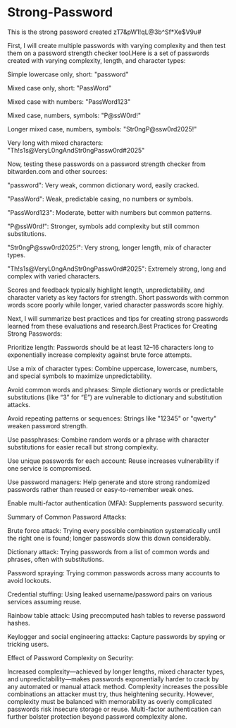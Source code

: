 # Strong-Password

This is the strong password created      zT7&pW1!qL@3b^Sf*Xe$V9u#

First, I will create multiple passwords with varying complexity and then test them on a password strength checker tool.Here is a set of passwords created with varying complexity, length, and character types:

Simple lowercase only, short: "password"

Mixed case only, short: "PassWord"

Mixed case with numbers: "PassWord123"

Mixed case, numbers, symbols: "P@ssW0rd!"

Longer mixed case, numbers, symbols: "Str0ngP@ssw0rd2025!"

Very long with mixed characters: "Th!s1s@VeryL0ngAndStr0ngPassw0rd#2025"

Now, testing these passwords on a password strength checker from bitwarden.com and other sources:

"password": Very weak, common dictionary word, easily cracked.

"PassWord": Weak, predictable casing, no numbers or symbols.

"PassWord123": Moderate, better with numbers but common patterns.

"P@ssW0rd!": Stronger, symbols add complexity but still common substitutions.

"Str0ngP@ssw0rd2025!": Very strong, longer length, mix of character types.

"Th!s1s@VeryL0ngAndStr0ngPassw0rd#2025": Extremely strong, long and complex with varied characters.

Scores and feedback typically highlight length, unpredictability, and character variety as key factors for strength. Short passwords with common words score poorly while longer, varied character passwords score highly.

Next, I will summarize best practices and tips for creating strong passwords learned from these evaluations and research.Best Practices for Creating Strong Passwords:

Prioritize length: Passwords should be at least 12–16 characters long to exponentially increase complexity against brute force attempts.

Use a mix of character types: Combine uppercase, lowercase, numbers, and special symbols to maximize unpredictability.

Avoid common words and phrases: Simple dictionary words or predictable substitutions (like “3” for “E”) are vulnerable to dictionary and substitution attacks.

Avoid repeating patterns or sequences: Strings like "12345" or "qwerty" weaken password strength.

Use passphrases: Combine random words or a phrase with character substitutions for easier recall but strong complexity.

Use unique passwords for each account: Reuse increases vulnerability if one service is compromised.

Use password managers: Help generate and store strong randomized passwords rather than reused or easy-to-remember weak ones.

Enable multi-factor authentication (MFA): Supplements password security.

Summary of Common Password Attacks:

Brute force attack: Trying every possible combination systematically until the right one is found; longer passwords slow this down considerably.

Dictionary attack: Trying passwords from a list of common words and phrases, often with substitutions.

Password spraying: Trying common passwords across many accounts to avoid lockouts.

Credential stuffing: Using leaked username/password pairs on various services assuming reuse.

Rainbow table attack: Using precomputed hash tables to reverse password hashes.

Keylogger and social engineering attacks: Capture passwords by spying or tricking users.

Effect of Password Complexity on Security:

Increased complexity—achieved by longer lengths, mixed character types, and unpredictability—makes passwords exponentially harder to crack by any automated or manual attack method. Complexity increases the possible combinations an attacker must try, thus heightening security. However, complexity must be balanced with memorability as overly complicated passwords risk insecure storage or reuse. Multi-factor authentication can further bolster protection beyond password complexity alone.

